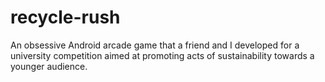 # recycle-rush
An obsessive Android arcade game that a friend and I developed for a university competition aimed at promoting acts of sustainability towards a younger audience. 
